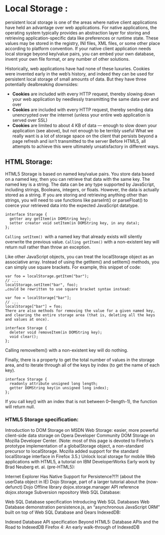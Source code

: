 # Local Storage :

persistent local storage is one of the areas where native client applications have held an advantage over web applications. For native applications, the operating system typically provides an abstraction layer for storing and retrieving application-specific data like preferences or runtime state. These values may be stored in the registry, INI files, XML files, or some other place according to platform convention. If your native client application needs local storage beyond key/value pairs, you can embed your own database, invent your own file format, or any number of other solutions.

Historically, web applications have had none of these luxuries. Cookies were invented early in the web’s history, and indeed they can be used for persistent local storage of small amounts of data. But they have three potentially dealbreaking downsides:

* **Cookies** are included with every HTTP request, thereby slowing down your web application by needlessly transmitting the same data over and over
* **Cookies** are included with every HTTP request, thereby sending data unencrypted over the internet (unless your entire web application is served over SSL)
* **Cookies** are limited to about 4 KB of data — enough to slow down your application (see above), but not enough to be terribly useful
What we really want is
a lot of storage space
on the client
that persists beyond a page refresh
and isn’t transmitted to the server
Before HTML5, all attempts to achieve this were ultimately unsatisfactory in different ways.

## HTML Storage:

HTML5 Storage is based on named key/value pairs. You store data based on a named key, then you can retrieve that data with the same key. The named key is a string. The data can be any type supported by JavaScript, including strings, Booleans, integers, or floats. However, the data is actually stored as a string. If you are storing and retrieving anything other than strings, you will need to use functions like parseInt() or parseFloat() to coerce your retrieved data into the expected JavaScript datatype.
```
interface Storage {
  getter any getItem(in DOMString key);
  setter creator void setItem(in DOMString key, in any data);
};
```
`Calling setItem() `with a named key that already exists will silently overwrite the previous value. `Calling getItem()` with a non-existent key will return null rather than throw an exception.

Like other JavaScript objects, you can treat the localStorage object as an associative array. Instead of using the getItem() and setItem() methods, you can simply use square brackets. For example, this snippet of code:
```
var foo = localStorage.getItem("bar");
// ...
localStorage.setItem("bar", foo);
…could be rewritten to use square bracket syntax instead:

var foo = localStorage["bar"];
// ...
localStorage["bar"] = foo;
There are also methods for removing the value for a given named key, and clearing the entire storage area (that is, deleting all the keys and values at once).

interface Storage {
  deleter void removeItem(in DOMString key);
  void clear();
};
```
Calling removeItem() with a non-existent key will do nothing.

Finally, there is a property to get the total number of values in the storage area, and to iterate through all of the keys by index (to get the name of each key).
```
interface Storage {
  readonly attribute unsigned long length;
  getter DOMString key(in unsigned long index);
};
```
If you call key() with an index that is not between 0–(length-1), the function will return null.



### HTML5 Storage specification:

Introduction to DOM Storage on MSDN
Web Storage: easier, more powerful client-side data storage on Opera Developer Community
DOM Storage on Mozilla Developer Center. (Note: most of this page is devoted to Firefox’s prototype implementation of a globalStorage object, a non-standard precursor to localStorage. Mozilla added support for the standard localStorage interface in Firefox 3.5.)
Unlock local storage for mobile Web applications with HTML5, a tutorial on IBM DeveloperWorks
Early work by Brad Neuberg et. al. (pre-HTML5):

Internet Explorer Has Native Support for Persistence?!?! (about the userData object in IE)
Dojo Storage, part of a larger tutorial about the (now-defunct) Dojo Offline library
dojox.storage.manager API reference
dojox.storage Subversion repository
Web SQL Database:

Web SQL Database specification
Introducing Web SQL Databases
Web Database demonstration
persistence.js, an “asynchronous JavaScript ORM” built on top of Web SQL Database and Gears
IndexedDB:

Indexed Database API specification
Beyond HTML5: Database APIs and the Road to IndexedDB
Firefox 4: An early walk-through of IndexedDB

